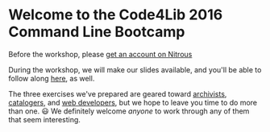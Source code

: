# Welcome to the Code4Lib 2016 Command Line Bootcamp

Before the workshop, please [get an account on Nitrous](https://github.com/csheldonhess/c4l16-cli-workshop/blob/master/get_nitrous.md)

During the workshop, we will make our slides available, and you'll be able to follow along [here](https://github.com/csheldonhess/c4l16-cli-workshop/blob/master/command_line_basics.md), as well.

The three exercises we've prepared are geared toward [archivists](https://github.com/csheldonhess/c4l16-cli-workshop/tree/master/archiving-exercise/instructions.md), [catalogers](https://github.com/csheldonhess/c4l16-cli-workshop/tree/master/cataloging-exercise/instructions.md), and [web developers](https://github.com/csheldonhess/c4l16-cli-workshop/tree/master/webdev-exercise/instructions.md), but we hope to leave you time to do more than one. 😃 We definitely welcome _anyone_ to work through any of them that seem interesting. 